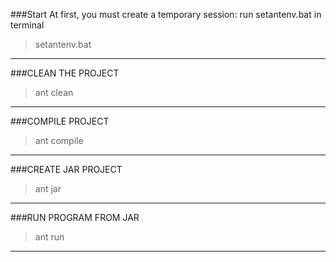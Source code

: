 ###Start
At first, you must create a temporary session: run setantenv.bat in terminal

>setantenv.bat


----------------------------------------------------------------------------------
###CLEAN THE PROJECT

>ant clean

----------------------------------------------------------------------------------
###COMPILE PROJECT

>ant compile

----------------------------------------------------------------------------------
###CREATE JAR PROJECT

>ant jar

----------------------------------------------------------------------------------
###RUN PROGRAM FROM JAR

>ant run

----------------------------------------------------------------------------------
